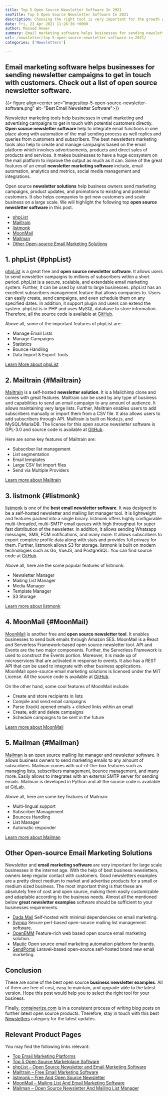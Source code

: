 ```yaml
---
title: Top 5 Open Source Newsletter Software In 2021
seoTitle: Top 5 Open Source Newsletter Software In 2021
description: Choosing the right tool is very important for the growth of the business. We have a concise list of the best email open source newsletter software.
date: Fri, 23 Apr 2021 11:26:30 +0000
author: Masood Anwer
summary: Email marketing software helps businesses for sending newsletter campaigns to get in touch with customers. Check out a list of open source newsletter software.
url: /newsletter/top-5-open-source-newsletter-software-in-2021/
categories: ['Newsletters']

---
```

## Email marketing software helps businesses for sending newsletter campaigns to get in touch with customers. Check out a list of open source newsletter software.

{{< figure align=center src="images/top-5-open-source-newsletter-software.png" alt="Best Email Newsletter Software">}}  

Newsletter marketing tools help businesses in email marketing and advertising campaigns to get in touch with potential customers directly. **Open source newsletter software** help to integrate email functions in one place along with automation of the mail sending process as well replies and queries from customers and subscribers. The best newsletters marketing tools also help to create and manage campaigns based on the email platform which involves advertisements, products and direct sales of products and services. It makes businesses to have a huge ecosystem on the mail platform to improve the output as much as it can. Some of the great features of an email **newsletter** **marketing software** include, email automation, analytics and metrics, social media management and integrations.

Open source **newsletter solutions** help business owners send marketing campaigns, product updates, and promotions to existing and potential customers. It also helps companies to get new customers and scale business on a large scale. We will highlight the following top **open source newsletter software** in this post.

  * [phpList][1]
  * [Mailtrain][2]
  * [listmonk][3]
  * [MoonMail][4]
  * [Mailman][5]
  * [Other Open-source Email Marketing Solutions][6]

## 1. phpList {#phpList}

[phpList][7] is a great free and **open source newsletter software**. It allows users to send newsletter campaigns to millions of subscribers within a short period. phpList is a secure, scalable, and extendable email marketing system. Further, it can be used by small to large businesses. phpList has an excellent subscribers management feature that allows companies to. Users can easily create, send campaigns, and even schedule them on any specified dates. In addition, it support plugin and users can extend the system. phpList is in PHP and uses MySQL database to store information. Therefore, all the source code is available at [GitHub][8].

Above all, some of the important features of phpList are:

  * Manage Email Lists
  * Manage Campaigns
  * Statistics
  * Bounce Handling
  * Data Import & Export Tools

[Learn More about phpList][7]

## 2. Mailtrain {#Mailtrain}

[Mailtrain][9] is a self-hosted **newsletter solution**. It is a Mailchimp clone and comes with great features. Mailtrain can be used by any type of business and capabilities to send an email campaign to any amount of audience. It allows maintaining very large lists. Further, Mailtrain enables users to add subscribers manually or import them from a CSV file. It also allows users to add subscribers through API. Mailtrain is built on Node.js, and MySQL/MariaDB. The license for this open source newsletter software is GPL-3.0 and source code is available at [GitHub][10].

Here are some key features of Mailtrain are:

  * Subscriber list management
  * List segmentation
  * Email templates
  * Large CSV list import files
  * Send via Multiple Providers

[Learn more about Mailtrain][9]

## 3. listmonk {#listmonk}

[listmonk][11] is one of the **best email newsletter software**. It was designed to be a self-hosted newsletter and mailing list manager tool. It is lightweight and features packed into a single binary. listmonk offers highly configurable multi-threaded, multi-SMTP email queues with high throughput for super fast distribution of the newsletter. In addition, it allows sending Whatsapp messages, SMS, FCM notifications, and many more. It allows subscribers to export complete profile data along with stats and provides full privacy for them. Further, listmonk allows S3 for storage. listmonk is built on modern technologies such as Go, VueJS, and PostgreSQL. You can find source code at [GitHub][12].

Above all, here are the some popular features of listmonk:

  * Newsletter Manager
  * Mailing List Manager
  * Media Manager
  * Template Manager
  * S3 Storage

[Learn more about listmonk][11]

## 4. MoonMail {#MoonMail}

[MoonMail][13] is another free and **open source newsletter tool**. It enables businesses to send bulk emails through Amazon SES. MoonMail is a React and Serverless Framework-based open source newsletter tool. API and Events are the two major components. Further, the Serverless Framework is used to construct the Events portion. Moreover, it is made up of microservices that are activated in response to events. It also has a REST API that can be used to integrate with other business applications. MoonMail open-source email marketing solutions is licensed under the MIT License. All the source code is available at [GitHub][14].

On the other hand, some cool features of MoonMail include:

  * Create and store recipients in lists
  * Compile and send email campaigns
  * Parse (track) opened emails + clicked links within an email
  * Create, edit and delete campaigns
  * Schedule campaigns to be sent in the future

[Learn more about MoonMail][13]

## 5. Mailman {#Mailman}

[Mailman][15] is an open source mailing list manager and newsletter software. It allows business owners to send marketing emails to any amount of subscribers. Mailman comes with out-of-the-box features such as managing lists, subscribers management, bounce management, and many more. Easily allows to integrates with an external SMTP server for sending emails. Mailman is developed in Python and all the source code is available at [GitLab][16]. 

Above all, here are some key features of Mailman:

  * Multi-lingual support
  * Subscriber Management
  * Bounces Handling
  * List Manager
  * Automatic responder

[Learn more about Mailman][15]

## Other Open-source Email Marketing Solutions

Newsletter and **email marketing software** are very important for large scale businesses in the internet age. With the help of best business newsletters, owners keep regular contact with customers. Good newsletters examples are a pretty direct medium to market and advertise products for a small or medium sized business. The most important thing is that these are absolutely free of cost and open source, making them easily customizable and adaptable according to the business needs. Almost all the mentioned below **great newsletter examples** software should be sufficient to your businesses requirements.

  * [Dada Mail][17] Self-hosted with minimal dependencies on email marketing.
  * [Sympa][18] Secure perl-based open-source mailing list management software.
  * [OpenEMM][19] Feature-rich web based open source email marketing solution.
  * [Mautic][20] Open source email marketing automation platform for brands.
  * [SendPortal][21] Laravel-based open-source self-hosted brand new email marketing.

## Conclusion

These are some of the best open source **business newsletter examples**. All of them are free of cost, easy to maintain, and upgrade-able to the latest version. Hope this post would help you to select the right tool for your business.

Finally, [containerize.com][22] is in a consistent process of writing blog posts on further latest open source products. Therefore, stay in touch with this best [Newsletters][23] category for the latest updates.

## Relevant Product Pages

You may find the following links relevant:

  * [Top Email Marketing Platforms][24]
  * [Top 5 Open Source Marketplace Software][25]
  * [phpList – Open Source Newsletter and Email Marketing Software][7]
  * [Mailtrain – Free Email Marketing Software][9]
  * [listmonk – Free And Open Source Newsletter][11]
  * [MoonMail – Mailing List And Email Marketing Software][13]
  * [Mailman – Open Source Newsletter And Mailing List Manager][15]

 [1]: #phpList
 [2]: #Mailtrain
 [3]: #listmonk
 [4]: #MoonMail
 [5]: #Mailman
 [6]: #OtherOpen-sourceEmailMarketingSolutions
 [7]: https://products.containerize.com/newsletter/phplist
 [8]: https://github.com/phpList/phplist3
 [9]: https://products.containerize.com/newsletter/mailtrain
 [10]: https://github.com/Mailtrain-org/mailtrain
 [11]: https://products.containerize.com/newsletter/listmonk
 [12]: https://github.com/knadh/listmonk
 [13]: https://products.containerize.com/newsletter/moonmail
 [14]: https://github.com/MoonMail/MoonMail
 [15]: https://products.containerize.com/newsletter/mailman
 [16]: https://gitlab.com/mailman
 [17]: https://dadamailproject.com/
 [18]: https://www.sympa.org/
 [19]: https://www.agnitas.de/en/e-marketing_manager/email-marketing-software-variants/openemm/
 [20]: https://www.mautic.org/
 [21]: https://laravel-news.com/sendportal-open-source-email-marketing-software
 [22]: https://containerize.com
 [23]: https://blog.containerize.com/category/newsletter/
 [24]: https://products.containerize.com/newsletter
 [25]: https://blog.containerize.com/2021/05/07/top-5-open-source-marketplace-software-in-2021/
